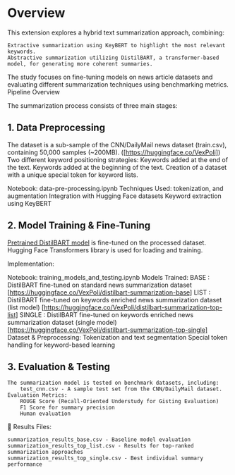 # Overview

This extension explores a hybrid text summarization approach, combining:

    Extractive summarization using KeyBERT to highlight the most relevant keywords.
    Abstractive summarization utilizing DistilBART, a transformer-based model, for generating more coherent summaries.

The study focuses on fine-tuning models on news article datasets and evaluating different summarization techniques using benchmarking metrics.
Pipeline Overview

The summarization process consists of three main stages:
## 1. Data Preprocessing

  The dataset is a sub-sample of the CNN/DailyMail news dataset (train.csv), containing 50,000 samples (~200MB).
  ([https://huggingface.co/VexPoli])
  Two different keyword positioning strategies:
        Keywords added at the end of the text.
        Keywords added at the beginning of the text.
        Creation of a dataset with a unique special token for keyword lists.
   
  Notebook: data-pre-processing.ipynb
    Techniques Used:
        tokenization, and augmentation
        Integration with Hugging Face datasets 
        Keyword extraction using KeyBERT

## 2. Model Training & Fine-Tuning
  [Pretrained DistilBART model](https://huggingface.co/sshleifer/distilbart-xsum-6-6) is fine-tuned on the processed dataset.
  Hugging Face Transformers library is used for loading and training.
  

 Implementation:

  Notebook: training_models_and_testing.ipynb
  Models Trained:
      BASE : DistilBART fine-tuned on standard news summarization dataset [https://huggingface.co/VexPoli/distilbart-summarization-base]
      LIST : DistilBART fine-tuned on keywords enriched news summarization dataset (list model) [https://huggingface.co/VexPoli/distilbart-summarization-top-list]
      SINGLE : DistilBART fine-tuned on keywords enriched news summarization dataset (single model) [https://huggingface.co/VexPoli/distilbart-summarization-top-single]
  Dataset & Preprocessing:
      Tokenization and text segmentation
      Special token handling for keyword-based learning

## 3. Evaluation & Testing

    The summarization model is tested on benchmark datasets, including:
        test_cnn.csv - A sample test set from the CNN/DailyMail dataset.
    Evaluation Metrics:
        ROUGE Score (Recall-Oriented Understudy for Gisting Evaluation)
        F1 Score for summary precision
        Human evaluation 

📌 Results Files:

    summarization_results_base.csv - Baseline model evaluation
    summarization_results_top_list.csv - Results for top-ranked summarization approaches
    summarization_results_top_single.csv - Best individual summary performance
